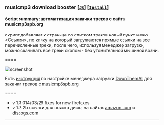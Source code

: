 ### musicmp3 download booster **[[`JS`]](../src/musicmp3_download_booster.user.js)**     **[[`Install`]](https://github.com//trespassersW/UserScripts/raw/master/src/musicmp3_download_booster.user.js)**

#### **Script summary:**  автоматизация закачки треков с сайта musicmp3spb.org 

скрипт добавляет к странице со списком треков новый пункт меню <Cсылки>, 
по клику на который загружаются прямые ссылки на все перечисленные треки, 
после чего, используя менеджер загрузки, можно скачивать все треки скопом - без утомительной мышиной возни.

====

![screenshot](http://s3.amazonaws.com/uso_ss/17834/large.gif?1341839116)

Есть [инструкция](http://userscripts-mirror.org/topics/87458.html) по настройке 
менеджера загрузки [DownThemAll](http://www.downthemall.net/) для закачки треков с [musicmp3spb.org](http://musicmp3spb.org)

====

* v 1.3 014/03/29 fixes for new firefoxes
* v 1.2.2b ссылки для поиска диска на сайтах [amazon.com](http://www.amazon.com/gp/new-releases/music/408264/ref=zg_bsnr_nav_m_3_292809) и [discogs.com](http://www.discogs.com/search/?sort=date_added%2Cdesc&genre_exact=Rock)

-----
